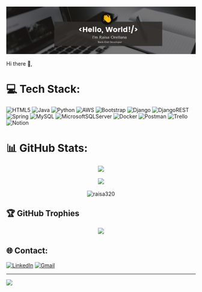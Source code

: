 ![Raisa's GitHub Banner](./assets/BannerGitHub.png)

Hi there 👋, 

# 💻 Tech Stack:
![HTML5](https://img.shields.io/badge/html5-%23E34F26.svg?style=for-the-badge&logo=html5&logoColor=white) ![Java](https://img.shields.io/badge/java-%23ED8B00.svg?style=for-the-badge&logo=java&logoColor=white) ![Python](https://img.shields.io/badge/python-3670A0?style=for-the-badge&logo=python&logoColor=ffdd54) ![AWS](https://img.shields.io/badge/AWS-%23FF9900.svg?style=for-the-badge&logo=amazon-aws&logoColor=white) ![Bootstrap](https://img.shields.io/badge/bootstrap-%23563D7C.svg?style=for-the-badge&logo=bootstrap&logoColor=white) ![Django](https://img.shields.io/badge/django-%23092E20.svg?style=for-the-badge&logo=django&logoColor=white) ![DjangoREST](https://img.shields.io/badge/DJANGO-REST-ff1709?style=for-the-badge&logo=django&logoColor=white&color=ff1709&labelColor=gray) ![Spring](https://img.shields.io/badge/spring-%236DB33F.svg?style=for-the-badge&logo=spring&logoColor=white) ![MySQL](https://img.shields.io/badge/mysql-%2300f.svg?style=for-the-badge&logo=mysql&logoColor=white) ![MicrosoftSQLServer](https://img.shields.io/badge/Microsoft%20SQL%20Sever-CC2927?style=for-the-badge&logo=microsoft%20sql%20server&logoColor=white) ![Docker](https://img.shields.io/badge/docker-%230db7ed.svg?style=for-the-badge&logo=docker&logoColor=white) ![Postman](https://img.shields.io/badge/Postman-FF6C37?style=for-the-badge&logo=postman&logoColor=white) ![Trello](https://img.shields.io/badge/Trello-%23026AA7.svg?style=for-the-badge&logo=Trello&logoColor=white) ![Notion](https://img.shields.io/badge/Notion-%23000000.svg?style=for-the-badge&logo=notion&logoColor=white)
# 📊 GitHub Stats:
<p align="center"><img src="https://github-readme-streak-stats.herokuapp.com/?user=raisa320&theme=dark&hide_border=false"/></p>
<p align="center"><img src="https://github-readme-stats.vercel.app/api/top-langs/?username=raisa320&theme=dark&hide_border=false&include_all_commits=true&count_private=false&layout=compact"/></p>
<p align="center" ><img src="https://github-readme-stats.vercel.app/api?username=raisa320&theme=dark&show_icons=true&locale=en" alt="raisa320" /></p>

## 🏆 GitHub Trophies
<p align="center"><img src="https://github-profile-trophy.vercel.app/?username=raisa320&theme=radical&no-frame=false&no-bg=false&margin-w=4"/></p>

## 🌐 Contact:
[![LinkedIn](https://img.shields.io/badge/LinkedIn-%230077B5.svg?logo=linkedin&logoColor=white)](https://linkedin.com/in/raisa-orellana-rios) 
[![Gmail](https://img.shields.io/badge/Gmail-D14836?logo=gmail&logoColor=white)](mailto:raisa.orellana.rios@gmail.com)

---
[![](https://visitcount.itsvg.in/api?id=raisa320&icon=0&color=0)](https://visitcount.itsvg.in)

<!-- Proudly created with GPRM ( https://gprm.itsvg.in ) -->
